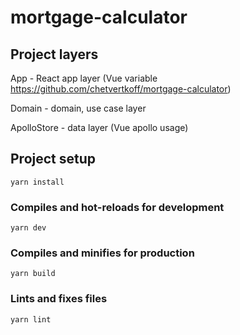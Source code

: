 
<h1>mortgage-calculator</h1>

## Project layers

App - React app layer (Vue variable https://github.com/chetvertkoff/mortgage-calculator)

Domain - domain, use case layer

ApolloStore - data layer (Vue apollo usage)
## Project setup
```
yarn install
```

### Compiles and hot-reloads for development
```
yarn dev
```

### Compiles and minifies for production
```
yarn build
```

### Lints and fixes files
```
yarn lint
```
